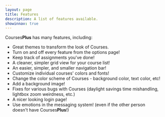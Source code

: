 ```yaml
---
layout: page
title: Features
description: A list of features available.
showinnav: true
---
```


Courses**Plus** has many features, including:

* Great themes to transform the look of Courses.
* Turn on and off every feature from the options page!
* Keep track of assignments you've done!
* A cleaner, simpler grid view for your course list!
* An easier, simpler, and smaller navigation bar!
* Customize individual courses' colors and fonts!
* Change the color scheme of Courses - background color, text color, etc!
* Add a background image!
* Fixes for various bugs with Courses (daylight savings time mishandling, lightbox zoom weirdness, etc.)
* A nicer looking login page!
* Use emotions in the messaging system! (even if the other person doesn't have Courses**Plus**!)
